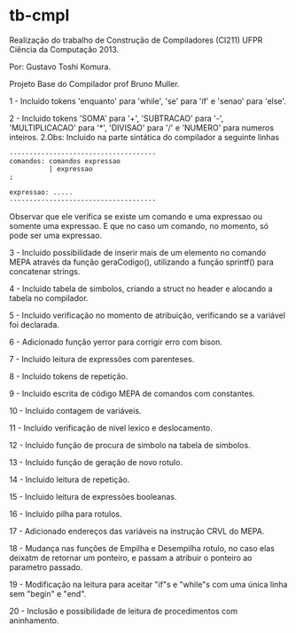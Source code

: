 tb-cmpl
=========

Realização do trabalho de Construção de Compiladores (CI211) UFPR Ciência da Computação 2013.

Por: Gustavo Toshi Komura.

Projeto Base do Compilador prof Bruno Muller.

1 - Incluido tokens 'enquanto' para 'while', 'se' para 'if' e 'senao' para 'else'.

2 - Incluido tokens 'SOMA' para '+', 'SUBTRACAO' para '-', 'MULTIPLICACAO' para '*',
'DIVISAO' para '/' e 'NUMERO' para numeros inteiros.
  2.Obs: Incluido na parte sintática do compilador a seguinte linhas

    -------------------------------------
    comandos: comandos expressao
              | expressao
    ;

    expressao: .....
    -------------------------------------

  Observar que ele verifica se existe um comando e uma expressao ou somente uma expressao.
  E que no caso um comando, no momento, só pode ser uma expressao.

3 - Incluido possibilidade de inserir mais de um elemento no comando MEPA através da
função geraCodigo(), utilizando a função sprintf() para concatenar strings.

4 - Incluido tabela de simbolos, criando a struct no header e alocando a tabela no
compilador.

5 - Incluido verificação no momento de atribuição, verificando se a variável foi
declarada.

6 - Adicionado função yerror para corrigir erro com bison.

7 - Incluido leitura de expressões com parenteses.

8 - Incluido tokens de repetição.

9 - Incluido escrita de código MEPA de comandos com constantes.

10 - Incluido contagem de variáveis.

11 - Incluido verificação de nivel lexico e deslocamento.

12 - Incluido função de procura de simbolo na tabela de simbolos.

13 - Incluido função de geração de novo rotulo.

14 - Incluido leitura de repetição.

15 - Incluido leitura de expressões booleanas.

16 - Incluido pilha para rotulos.

17 - Adicionado endereços das variáveis na instrução CRVL do MEPA.

18 - Mudança nas funções de Empilha e Desempilha rotulo, no caso elas deixatm de
retornar um ponteiro, e passam a atribuir o ponteiro ao parametro passado.

19 - Modificação na leitura para aceitar "if"s e "while"s com uma única linha
sem "begin" e "end".

20 - Inclusão e possibilidade de leitura de procedimentos com aninhamento.
